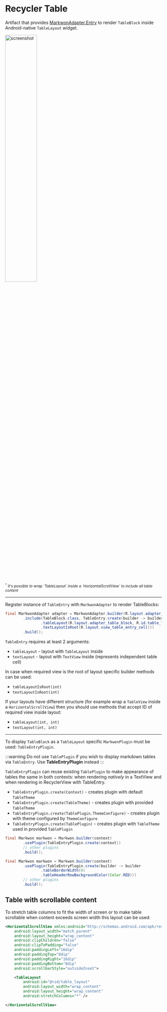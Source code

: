 # Recycler Table <Badge text="3.0.0" />

<MavenBadge4 :artifact="'recycler-table'" />

Artifact that provides [MarkwonAdapter.Entry](/docs/v4/recycler/) to render `TableBlock` inside 
Android-native `TableLayout` widget.

<img :src="$withBase('/assets/recycler-table-screenshot.png')" alt="screenshot" width="45%">
<br>
<small><em><sup>*</sup> It's possible to wrap `TableLayout` inside a `HorizontalScrollView` to include all table content</em></small>

---

Register instance of `TableEntry` with `MarkwonAdapter` to render TableBlocks:
```java
final MarkwonAdapter adapter = MarkwonAdapter.builder(R.layout.adapter_default_entry, R.id.text)
        .include(TableBlock.class, TableEntry.create(builder -> builder
                .tableLayout(R.layout.adapter_table_block, R.id.table_layout)
                .textLayoutIsRoot(R.layout.view_table_entry_cell)))
        .build();
```

`TableEntry` requires at least 2 arguments:
* `tableLayout` - layout with `TableLayout` inside
* `textLayout` - layout with `TextView` inside (represents independent table cell)

In case when required view is the root of layout specific builder methods can be used:
* `tableLayoutIsRoot(int)`
* `textLayoutIsRoot(int)`

If your layouts have different structure (for example wrap a `TableView` inside a `HorizontalScrollView`)
then you should use methods that accept ID of required view inside layout:
* `tableLayout(int, int)`
* `textLayout(int, int)`

---

To display `TableBlock` as a `TableLayout` specific `MarkwonPlugin` must be used: `TableEntryPlugin`.

:::warning
Do not use `TablePlugin` if you wish to display markdown tables via `TableEntry`. Use **TableEntryPlugin** instead
:::

`TableEntryPlugin` can reuse existing `TablePlugin` to make appearance of tables the same in both contexts:
when rendering _natively_ in a TextView and when rendering in RecyclerView with TableEntry.

* `TableEntryPlugin.create(Context)` - creates plugin with default `TableTheme`
* `TableEntryPlugin.create(TableTheme)` - creates plugin with provided `TableTheme`
* `TableEntryPlugin.create(TablePlugin.ThemeConfigure)` - creates plugin with theme configured by `ThemeConfigure`
* `TableEntryPlugin.create(TablePlugin)` - creates plugin with `TableTheme` used in provided `TablePlugin`

```java
final Markwon markwon = Markwon.builder(context)
        .usePlugin(TableEntryPlugin.create(context))
        // other plugins
        .build();
```

```java
final Markwon markwon = Markwon.builder(context)
        .usePlugin(TableEntryPlugin.create(builder -> builder
                .tableBorderWidth(0)
                .tableHeaderRowBackgroundColor(Color.RED)))
        // other plugins
        .build();
```

## Table with scrollable content

To stretch table columns to fit the width of screen or to make table scrollable when content exceeds screen width
this layout can be used:

```xml
<HorizontalScrollView xmlns:android="http://schemas.android.com/apk/res/android"
    android:layout_width="match_parent"
    android:layout_height="wrap_content"
    android:clipChildren="false"
    android:clipToPadding="false"
    android:paddingLeft="16dip"
    android:paddingTop="8dip"
    android:paddingRight="16dip"
    android:paddingBottom="8dip"
    android:scrollbarStyle="outsideInset">

    <TableLayout
        android:id="@+id/table_layout"
        android:layout_width="wrap_content"
        android:layout_height="wrap_content"
        android:stretchColumns="*" />

</HorizontalScrollView>
```
